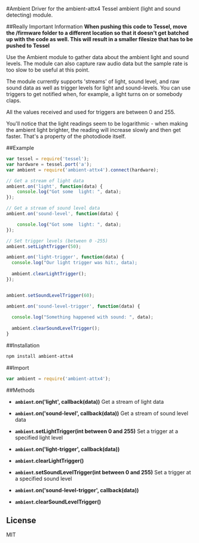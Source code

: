 #Ambient
Driver for the ambient-attx4 Tessel ambient (light and sound detecting) module.

##Really Important Information
**When pushing this code to Tessel, move the /firmware folder to a different location so that it doesn't get batched up with the code as well. This will result in a smaller filesize that has to be pushed to Tessel**

Use the Ambient module to gather data about the ambient light and sound levels. The module can also capture raw audio data but the sample rate is too slow to be useful at this point.

The module currently supports 'streams' of light, sound level, and raw sound data as well as trigger levels for light and sound-levels. You can use triggers to get notified when, for example, a light turns on or somebody claps. 

All the values received and used for triggers are between 0 and 255.

You'll notice that the light readings seem to be logarithmic - when making the ambient light brighter, the reading will increase slowly and then get faster. That's a property of the photodiode itself.

##Example
```js
var tessel = require('tessel');
var hardware = tessel.port('a');
var ambient = require('ambient-attx4').connect(hardware);

// Get a stream of light data
ambient.on('light', function(data) {
	console.log("Got some  light: ", data);
});

// Get a stream of sound level data
ambient.on('sound-level', function(data) {

	console.log("Got some  light: ", data);
});

// Set trigger levels (between 0 -255)
ambient.setLightTrigger(50);

ambient.on('light-trigger', function(data) {
  console.log("Our light trigger was hit:, data); 
  
  ambient.clearLightTrigger();
});


ambient.setSoundLevelTrigger(60);

ambient.on('sound-level-trigger', function(data) {
  
  console.log("Something happened with sound: ", data);
  
  ambient.clearSoundLevelTrigger();
}
```

##Installation
```sh
npm install ambient-attx4
```

##Import
```js
var ambient = require('ambient-attx4');
```

##Methods

*  **`ambient`.on('light', callback(data))**
Get a stream of light data

*  **`ambient`.on('sound-level', callback(data))**
Get a stream of sound level data

*  **`ambient`.setLightTrigger(int between 0 and 255)** Set a trigger at a specified light level

 *  **`ambient`.on('light-trigger', callback(data))**
 *  **`ambient`.clearLightTrigger()**

*  **`ambient`.setSoundLevelTrigger(int between 0 and 255)** Set a trigger at a specified sound level

 *  **`ambient`.on('sound-level-trigger', callback(data))**
 *  **`ambient`.clearSoundLevelTrigger()**

## License

MIT
